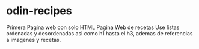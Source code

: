 # odin-recipes
Primera Pagina web con solo HTML
Pagina Web de recetas
Use listas ordenadas y desordenadas asi como h1 hasta el h3, ademas de referencias a imagenes y recetas.
